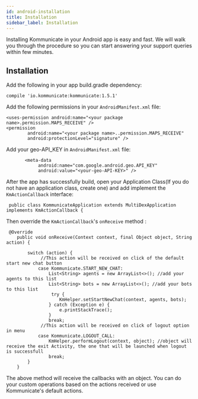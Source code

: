 ```yaml
---
id: android-installation
title: Installation
sidebar_label: Installation
---
```



Installing Kommunicate in your Android app is easy and fast. We will walk you through the procedure so you can start answering your support queries within few minutes.<br />

## Installation 

Add the following in your app build.gradle dependency:

```
compile 'io.kommunicate:kommunicate:1.5.1'
```

Add the following permissions in your `AndroidManifest.xml` file:

```
<uses-permission android:name="<your package name>.permission.MAPS_RECEIVE" />
<permission
        android:name="<your package name>..permission.MAPS_RECEIVE"
        android:protectionLevel="signature" />
```

Add your geo-API_KEY in `AndroidManifest.xml` file:
```
       <meta-data
            android:name="com.google.android.geo.API_KEY"
            android:value="<your-geo-API-KEY>" />
```

After the app has successfully build, open your Application Class(If you do not have an application class, create one) and add implement the ```KmActionCallback``` interface:

```
 public class KommunicateApplication extends MultiDexApplication implements KmActionCallback {
```

Then override the ```KmActionCallback```'s ```onReceive``` method :

```
 @Override
    public void onReceive(Context context, final Object object, String action) {

        switch (action) {
             //This action will be received on click of the default start new chat button
            case Kommunicate.START_NEW_CHAT:
                List<String> agents = new ArrayList<>(); //add your agents to this list
                List<String> bots = new ArrayList<>(); //add your bots to this list
                 try {
                    KmHelper.setStartNewChat(context, agents, bots);
                } catch (Exception e) {
                    e.printStackTrace();
                }
                break;
             //This action will be received on click of logout option in menu
            case Kommunicate.LOGOUT_CALL:
                KmHelper.performLogout(context, object); //object will receive the exit Activity, the one that will be launched when logout is successfull
                break;
        }
    }
```

The above method will receive the callbacks with an object. You can do your custom operations based on the actions received or use Kommunicate's default actions.
